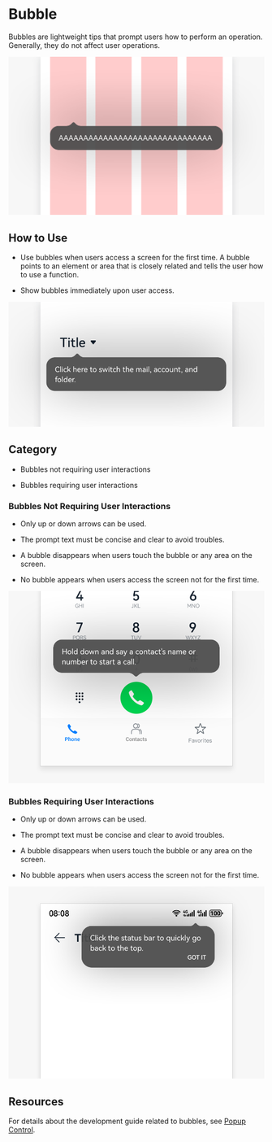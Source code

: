 # Bubble


Bubbles are lightweight tips that prompt users how to perform an operation. Generally, they do not affect user operations.


![tips_sub_1](figures/tips_sub_1.png)


## How to Use

- Use bubbles when users access a screen for the first time. A bubble points to an element or area that is closely related and tells the user how to use a function.

- Show bubbles immediately upon user access.



![21](figures/21.png)


## Category

- Bubbles not requiring user interactions

- Bubbles requiring user interactions


### Bubbles Not Requiring User Interactions

- Only up or down arrows can be used.

- The prompt text must be concise and clear to avoid troubles.

- A bubble disappears when users touch the bubble or any area on the screen.

- No bubble appears when users access the screen not for the first time.

![bubble-not-requiring-user-interactions](figures/bubble-not-requiring-user-interactions.png)


### Bubbles Requiring User Interactions

- Only up or down arrows can be used.

- The prompt text must be concise and clear to avoid troubles.

- A bubble disappears when users touch the bubble or any area on the screen.

- No bubble appears when users access the screen not for the first time.

![bubble-requiring-user-interactions](figures/bubble-requiring-user-interactions.png)


## Resources

For details about the development guide related to bubbles, see [Popup Control](../../application-dev/reference/arkui-ts/ts-universal-attributes-popup.md).
